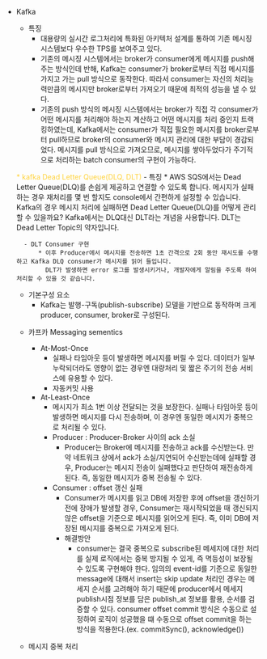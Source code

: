 * Kafka
	* 특징
		- 대용량의 실시간 로그처리에 특화된 아키텍처 설계를 통하여 기존 메시징 시스템보다 우수한 TPS를 보여주고 있다.
		- 기존의 메시징 시스템에서는 broker가 consumer에게 메시지를 push해 주는 방식인데 반해, Kafka는 consumer가 broker로부터 직접 메시지를 가지고 가는 pull 방식으로 동작한다. 
		  따라서 consumer는 자신의 처리능력만큼의 메시지만 broker로부터 가져오기 때문에 최적의 성능을 낼 수 있다.
		- 기존의 push 방식의 메시징 시스템에서는 broker가 직접 각 consumer가 어떤 메시지를 처리해야 하는지 계산하고 어떤 메시지를 처리 중인지 트랙킹하였는데, 
		  Kafka에서는 consumer가 직접 필요한 메시지를 broker로부터 pull하므로 broker의 consumer와 메시지 관리에 대한 부담이 경감되었다. 
		  메시지를 pull 방식으로 가져오므로, 메시지를 쌓아두었다가 주기적으로 처리하는 batch consumer의 구현이 가능하다.

	<span style="color:#ffd33d"> * kafka Dead Letter Queue(DLQ, DLT) </span>
		- 특징
			* AWS SQS에서는 Dead Letter Queue(DLQ)를 손쉽게 제공하고 연결할 수 있도록 합니다.
		      메시지가 실패하는 경우 재처리를 몇 번 할지도 console에서 간편하게 설정할 수 있습니다.
		      Kafka의 경우 메시지 처리에 실패하면 Dead Letter Queue(DLQ)를 어떻게 관리할 수 있을까요?
		      Kafka에서는 DLQ대신 DLT라는 개념을 사용합니다.
		      DLT는 Dead Letter Topic의 약자입니다.

		- DLT Consumer 구현
			* 이후 Producer에서 메시지를 전송하면 1초 간격으로 2회 동안 재시도를 수행하고 Kafka DLQ consumer가 메시지를 읽어 들입니다.
			  DLT가 발생하면 error 로그를 발생시키거나, 개발자에게 알림을 주도록 하여 처리할 수 있을 것 같습니다.

	* 기본구성 요소
		- Kafka는 발행-구독(publish-subscribe) 모델을 기반으로 동작하며 크게 producer, consumer, broker로 구성된다.

	
	+ 카프카 Messaging sementics
		- At-Most-Once
			* 실패나 타임아웃 등이 발생하면 메시지를 버릴 수 있다. 데이터가 일부 누락되더라도 영향이 없는 경우엔 대량처리 및 짧은 주기의 전송 서비스에 유용할 수 있다.
			* 자동커밋 사용
		- At-Least-Once
			* 메시지가 최소 1번 이상 전달되는 것을 보장한다. 실패나 타임아웃 등이 발생하면 메시지를 다시 전송하며, 이 경우엔 동일한 메시지가 중복으로 처리될 수 있다.
			* Producer : Producer-Broker 사이의 ack 소실
				- Producer는 Broker에 메시지를 전송하고 ack를 수신받는다. 만약 네트워크 상에서 ack가 소실/지연되어 수신받는데에 실패할 경우, Producer는 메시지 전송이 실패했다고 판단하여 재전송하게 된다. 
				  즉, 동일한 메시지가 중복 전송될 수 있다.
			* Consumer : offset 갱신 실패
				- Consumer가 메시지를 읽고 DB에 저장한 후에 offset을 갱신하기 전에 장애가 발생할 경우, Consumer는 재시작되었을 때 갱신되지 않은 offset을 기준으로 메시지를 읽어오게 된다. 
				  즉, 이미 DB에 저장된 메시지를 중복으로 가져오게 된다.
				- 해결방안
					* consumer는 결국 중복으로 subscribe된 메세지에 대한 처리를 실제 로직에서는 중복 방지될 수 있게, 즉 멱등성이 보장될 수 있도록 구현해야 한다.
					  임의의 event-id를 기준으로 동일한 message에 대해서 insert는 skip
					  update 처리인 경우는 메세지 순서를 고려해야 하기 때문에 producer에서 메세지 publish시점 정보를 담은 publish_at 정보를 활용, 순서를 검증할 수 있다.
					  consumer offset commit 방식은 수동으로 설정하여 로직이 성공했을 떄 수동으로 offset commit을 하는 방식을 적용한다.(ex. commitSync(), acknowledge())




	+ 메시지 중복 처리
